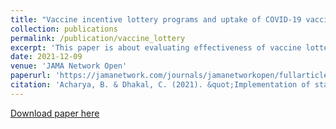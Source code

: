 ```yaml
---
title: "Vaccine incentive lottery programs and uptake of COVID-19 vaccinations"
collection: publications
permalink: /publication/vaccine_lottery
excerpt: 'This paper is about evaluating effectiveness of vaccine lottery programs.'
date: 2021-12-09
venue: 'JAMA Network Open'
paperurl: 'https://jamanetwork.com/journals/jamanetworkopen/fullarticle/2786986'
citation: 'Acharya, B. & Dhakal, C. (2021). &quot;Implementation of state vaccine incentive lottery programs and uptake of COVID-19 vaccinations in the United States.&quot; <i>JAMA Network Open</i>. 4(12), e2138238.'
---
```


[Download paper here](http://binod-acharya.github.io/files/vaccine_lottery.pdf)

